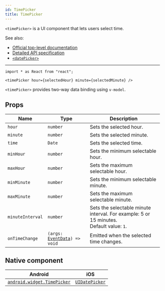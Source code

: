 ```yaml
---
id: TimePicker
title: TimePicker
---
```

<!-- contributors: [shirakaba, MisterBrownRSA, rigor789, ikoevska] -->

`<timePicker>` is a UI component that lets users select time. 

See also:

* [Official top-level documentation](https://docs.nativescript.org/ui/components/time-picker)
* [Detailed API specification](https://docs.nativescript.org/api-reference/classes/_ui_time_picker_.timepicker)
* [`<datePicker>`](/docs/components/date-picker)

---

```tsx
import * as React from "react";

<timePicker hour={selectedHour} minute={selectedMinute} />
```

`<timePicker>` provides two-way data binding using `v-model`.

<!-- [> screenshots for=TimePicker <] -->

## Props

| Name | Type | Description |
|------|------|-------------|
| `hour` | `number` | Sets the selected hour.
| `minute` | `number` | Sets the selected minute.
| `time` | `Date` | Sets the selected time.
| `minHour` | `number` | Sets the minimum selectable hour.
| `maxHour` | `number` | Sets the maximum selectable hour.
| `minMinute` | `number` | Sets the minimum selectable minute.
| `maxMinute` | `number` | Sets the maximum selectable minute.
| `minuteInterval` | `number` | Sets the selectable minute interval. For example: 5 or 15 minutes.<br/>Default value: `1`.
| `onTimeChange` | `(args: `[`EventData`](https://docs.nativescript.org/api-reference/interfaces/__nativescript_core_.eventdata)`) => void` | Emitted when the selected time changes.

## Native component

| Android | iOS |
|---------|-----|
| [`android.widget.TimePicker`](https://developer.android.com/reference/android/widget/TimePicker) | [`UIDatePicker`](https://developer.apple.com/documentation/uikit/uidatepicker)
